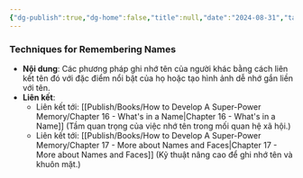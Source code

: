 ```yaml
---
{"dg-publish":true,"dg-home":false,"title":null,"date":"2024-08-31","tags":["#books","#memory","#How_to_Develop_A_Super_Power_Memory"],"Chương":"Chương15","permalink":"/publish/books/how-to-develop-a-super-power-memory/techniques-for-remembering-names/","dgPassFrontmatter":true,"noteIcon":"","updated":"2025-01-30T14:27:14.111+07:00"}
---
```


### Techniques for Remembering Names

- **Nội dung**: Các phương pháp ghi nhớ tên của người khác bằng cách liên kết tên đó với đặc điểm nổi bật của họ hoặc tạo hình ảnh dễ nhớ gắn liền với tên.
- **Liên kết**:
    - Liên kết tới: [[Publish/Books/How to Develop A Super-Power Memory/Chapter 16 - What's in a Name\|Chapter 16 - What's in a Name]] (Tầm quan trọng của việc nhớ tên trong mối quan hệ xã hội.)
    - Liên kết tới: [[Publish/Books/How to Develop A Super-Power Memory/Chapter 17 - More about Names and Faces\|Chapter 17 - More about Names and Faces]] (Kỹ thuật nâng cao để ghi nhớ tên và khuôn mặt.)